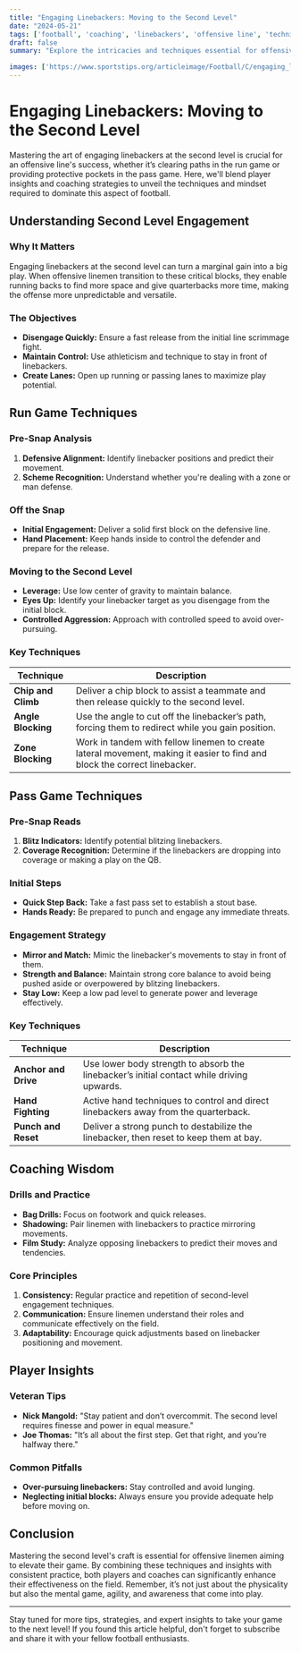 ```yaml
---
title: "Engaging Linebackers: Moving to the Second Level"
date: "2024-05-21"
tags: ['football', 'coaching', 'linebackers', 'offensive line', 'techniques', 'run game', 'pass game', 'second level', 'strategy']
draft: false
summary: "Explore the intricacies and techniques essential for offensive linemen to effectively engage linebackers when moving to the second level in both run and pass plays."

images: ['https://www.sportstips.org/articleimage/Football/C/engaging_linebackers_moving_to_the_second_level.webp']
---
```


# Engaging Linebackers: Moving to the Second Level

Mastering the art of engaging linebackers at the second level is crucial for an offensive line's success, whether it’s clearing paths in the run game or providing protective pockets in the pass game. Here, we'll blend player insights and coaching strategies to unveil the techniques and mindset required to dominate this aspect of football.

## Understanding Second Level Engagement

### Why It Matters

Engaging linebackers at the second level can turn a marginal gain into a big play. When offensive linemen transition to these critical blocks, they enable running backs to find more space and give quarterbacks more time, making the offense more unpredictable and versatile.

### The Objectives

- **Disengage Quickly:** Ensure a fast release from the initial line scrimmage fight.
- **Maintain Control:** Use athleticism and technique to stay in front of linebackers.
- **Create Lanes:** Open up running or passing lanes to maximize play potential.

## Run Game Techniques

### Pre-Snap Analysis

1. **Defensive Alignment:** Identify linebacker positions and predict their movement.
2. **Scheme Recognition:** Understand whether you're dealing with a zone or man defense.

### Off the Snap

- **Initial Engagement:** Deliver a solid first block on the defensive line.
- **Hand Placement:** Keep hands inside to control the defender and prepare for the release.

### Moving to the Second Level

- **Leverage:** Use low center of gravity to maintain balance.
- **Eyes Up:** Identify your linebacker target as you disengage from the initial block.
- **Controlled Aggression:** Approach with controlled speed to avoid over-pursuing.

### Key Techniques

| Technique      | Description |
|----------------|-------------|
| **Chip and Climb** | Deliver a chip block to assist a teammate and then release quickly to the second level. |
| **Angle Blocking** | Use the angle to cut off the linebacker’s path, forcing them to redirect while you gain position. |
| **Zone Blocking**  | Work in tandem with fellow linemen to create lateral movement, making it easier to find and block the correct linebacker. |

## Pass Game Techniques

### Pre-Snap Reads

1. **Blitz Indicators:** Identify potential blitzing linebackers.
2. **Coverage Recognition:** Determine if the linebackers are dropping into coverage or making a play on the QB.

### Initial Steps

- **Quick Step Back:** Take a fast pass set to establish a stout base.
- **Hands Ready:** Be prepared to punch and engage any immediate threats.

### Engagement Strategy

- **Mirror and Match:** Mimic the linebacker's movements to stay in front of them.
- **Strength and Balance:** Maintain strong core balance to avoid being pushed aside or overpowered by blitzing linebackers.
- **Stay Low:** Keep a low pad level to generate power and leverage effectively.

### Key Techniques

| Technique        | Description |
|------------------|-------------|
| **Anchor and Drive** | Use lower body strength to absorb the linebacker’s initial contact while driving upwards. |
| **Hand Fighting**   | Active hand techniques to control and direct linebackers away from the quarterback. |
| **Punch and Reset** | Deliver a strong punch to destabilize the linebacker, then reset to keep them at bay. |

## Coaching Wisdom

### Drills and Practice

- **Bag Drills:** Focus on footwork and quick releases.
- **Shadowing:** Pair linemen with linebackers to practice mirroring movements.
- **Film Study:** Analyze opposing linebackers to predict their moves and tendencies.

### Core Principles

1. **Consistency:** Regular practice and repetition of second-level engagement techniques.
2. **Communication:** Ensure linemen understand their roles and communicate effectively on the field.
3. **Adaptability:** Encourage quick adjustments based on linebacker positioning and movement.

## Player Insights

### Veteran Tips

- **Nick Mangold:** "Stay patient and don’t overcommit. The second level requires finesse and power in equal measure."
- **Joe Thomas:** "It’s all about the first step. Get that right, and you’re halfway there."

### Common Pitfalls

- **Over-pursuing linebackers:** Stay controlled and avoid lunging.
- **Neglecting initial blocks:** Always ensure you provide adequate help before moving on.

## Conclusion

Mastering the second level's craft is essential for offensive linemen aiming to elevate their game. By combining these techniques and insights with consistent practice, both players and coaches can significantly enhance their effectiveness on the field. Remember, it’s not just about the physicality but also the mental game, agility, and awareness that come into play.

---

Stay tuned for more tips, strategies, and expert insights to take your game to the next level! If you found this article helpful, don't forget to subscribe and share it with your fellow football enthusiasts.